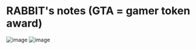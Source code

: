 # RABBIT's notes (GTA = gamer token award)

![image](https://github.com/housing37/gta/assets/145223980/48b441f3-3a9a-45ef-8fed-faa252cbdcd6)
![image](https://github.com/housing37/gta/assets/145223980/bb7527f3-244d-4769-a9b2-c42a82f1e5dc)
